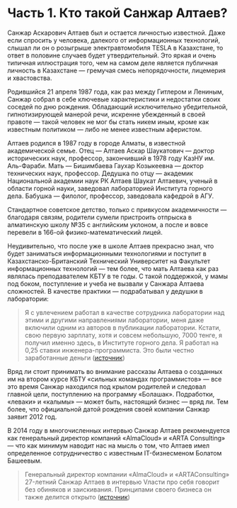 # Часть 1. Кто такой Санжар Алтаев?

Санжар Аскарович Алтаев был и остается личностью известной. Даже если спросить у человека, далекого от информационных технологий, слышал ли он о розыгрыше электравтомобиля TESLA в Казахстане, то ответ в половине случаев будет  утвердительный. Это яркая и очень типичная иллюстрация того, чем на самом деле является публичная личность в Казахстане — гремучая смесь непорядочности, лицемерия и хвастовства.

Родившийся 21 апреля 1987 года, как раз между Гитлером и Лениным, Санжар собрал в себе ключевые характеристики и недостатки своих соседей по дню рождения. Обладающий исключительно убедительной, гипнотизирующей манерой речи, искренне убежденный в своей правоте — такой человек не мог бы стать никем иным, кроме как известным политиком — либо не менее известным аферистом.

Алтаев родился в 1987 году в городе Алматы, в известной академической семье. Отец — Алтаев Аскар Шаукатович — доктор исторических наук, профессор, закончивший в 1978 году КазНУ им. Аль-Фараби. Мать — Бишимбаева Гаухар Козыкеевна — доктор технических наук, профессор. Дедушка по отцу — академик Национальной академии наук РК Алтаев Шаукат Алтаевич, ученый в области горной науки, заведовал лабораторией Института горного дела. Бабушка — филолог, профессор, заведовала кафедрой в АГУ.

Стандартное советское детство, только с привкусом академичности — благодаря связям, родители сумели пристроить отпрыска в алматинскую школу №35 с английским уклоном, а после и вовсе перевели в 166-ой физико-математический лицей.

Неудивительно, что после уже в школе Алтаев прекрасно знал, что будет заниматься информационными технологиями и поступит в Казахстанско-Британский Технический Университет на Факультет информационных технологий — тем более, что мать Алтаева как раз являлась преподавателем КБТУ в те годы. С такой поддержкой, у мамы под боком, поступление и учеба не вызвали у Санжара Алтаева сложностей. В качестве практики — подрабатывал у дедушки в лаборатории:

> Я с увлечением работал в качестве сотрудника лаборатории над этими и другими направлениями лаборатории, меня даже включили одним из авторов в публикации лаборатории. Кстати, свою первую зарплату, хотя и совсем небольшую, 7000 тенге, я получил именно здесь, в Институте горного дела. Я работал на 0,25 ставки инженера-программиста. Это были честно заработанные деньги \([источник](https://vlast.kz/avtory/sanzhar_altaev-5576.html)\)

Вряд ли стоит принимать во внимание рассказы Алтаева о созданных им на втором курсе КБТУ «сильных командах программистов» — все это время Санжар находился под крылом родителей и следовал главной цели, поступлению на программу «Болашак». Подработки, «леваки» и «калымы» — может быть, настоящий бизнес — вряд ли. Тем более, что официальной датой рождения своей компании Санжар заявит 2012 год.

В 2014 году в многочисленных интервью Санжар Алтаев рекомендуется как генеральный директор компаний «AlmaCloud» и «ARTA Consulting» — что как минимум наводит нас на мысль о том, что Алтаев имел определенное сотрудничество с известным IT-бизнесменом Болатом Башеевым.

> Генеральный директор компании «AlmaCloud» и «ARTAConsulting» 27-летний Санжар Алтаев в интервью Vласти про себя говорит без обиняков и заискивания. Принципами своего бизнеса он также делится открыто \([источник](https://vlast.kz/avtory/sanzhar_altaev-5576.html)\)



